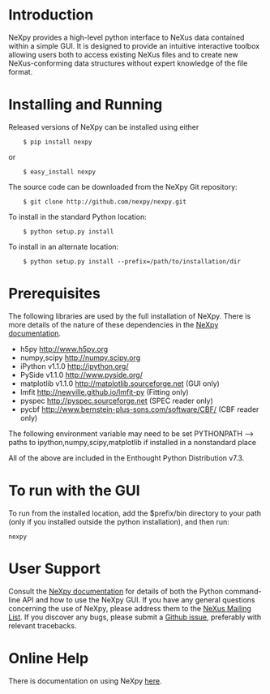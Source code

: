 Introduction
============
NeXpy provides a high-level python interface to NeXus data contained within a simple GUI. It is designed to provide an intuitive interactive toolbox allowing users both to access existing NeXus files and to create new NeXus-conforming data structures without expert knowledge of the file format.

Installing and Running
======================
Released versions of NeXpy can be installed using either

```
    $ pip install nexpy
```

or

```
    $ easy_install nexpy 
```

The source code can be downloaded from the NeXpy Git repository:

```
    $ git clone http://github.com/nexpy/nexpy.git
```

To install in the standard Python location:

```
    $ python setup.py install
```

To install in an alternate location:

```
    $ python setup.py install --prefix=/path/to/installation/dir
```

Prerequisites
=============
The following libraries are used by the full installation of NeXpy. There is 
more details of the nature of these dependencies in the 
[NeXpy documentation](http://nexpy.github.io/nexpy).

* h5py                 http://www.h5py.org
* numpy,scipy          http://numpy.scipy.org
* iPython v1.1.0       http://ipython.org/
* PySide v1.1.0        http://www.pyside.org/
* matplotlib v1.1.0    http://matplotlib.sourceforge.net    (GUI only)
* lmfit                http://newville.github.io/lmfit-py (Fitting only)
* pyspec               http://pyspec.sourceforge.net (SPEC reader only)
* pycbf                http://www.bernstein-plus-sons.com/software/CBF/ (CBF reader only)

The following environment variable may need to be set
PYTHONPATH --> paths to ipython,numpy,scipy,matplotlib if installed in a 
nonstandard place

All of the above are included in the Enthought Python Distribution v7.3.

To run with the GUI
===================

To run from the installed location, add the $prefix/bin directory to your path
(only if you installed outside the python installation), and then run:

```
nexpy
```

User Support
============
Consult the [NeXpy documentation](http://nexpy.github.io/nexpy) for details 
of both the Python command-line API and how to use the NeXpy GUI. If you have 
any general questions concerning the use of NeXpy, please address 
them to the 
[NeXus Mailing List](http://download.nexusformat.org/doc/html/mailinglist.html). 
If you discover any bugs, please submit a 
[Github issue](https://github.com/nexpy/nexpy/issues), preferably with relevant 
tracebacks.

Online Help
===========
There is documentation on using NeXpy [here](http://nexpy.github.io/nexpy).
